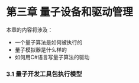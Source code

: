 # 第三章 量子设备和驱动管理

本章的内容将涉及：

* 一个量子算法是如何被执行的
* 量子模拟器是什么样的
* 如何用C\#语言写量子算法的驱动


### 3.1 量子开发工具包执行模型





